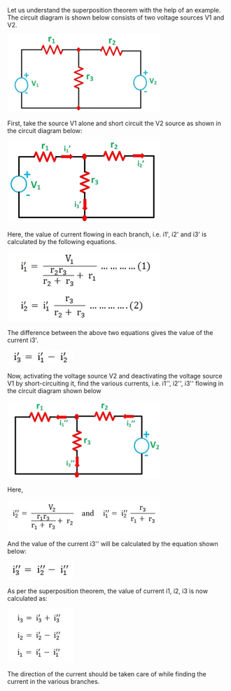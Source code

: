 
Let us understand the superposition theorem with the help of an example. The circuit diagram is shown below consists of two voltage sources V1 and V2.

<!--  ![image](https://user-images.githubusercontent.com/98012700/217304122-aa3706d3-f8a0-47af-a092-876425759e8c.png) -->
 <img src="images/Circuit_1.png" width="350" hight="400">
 
First, take the source V1 alone and short circuit the V2 source as shown in the circuit diagram below:
<!-- ![image](https://user-images.githubusercontent.com/98012700/217304494-62328f59-34f4-4a46-b13b-c7c00b4a7227.png)  -->
 <img src="images/Circuit_2.png" width="350" hight="400">

Here, the value of current flowing in each branch, i.e. i1', i2' and i3' is calculated by the following equations.
<!-- ![image](https://user-images.githubusercontent.com/98012700/217305129-cbc9e99c-99a5-4354-8fb4-91e8ebd91831.png) -->
 <img src="images/Formula_1.png" width="350" hight="400">

 
The difference between the above two equations gives the value of the current i3'.
<!-- ![image](https://user-images.githubusercontent.com/98012700/217305586-9389fe98-8c42-4243-adb2-4b0ce6362062.png) -->
 <img src="images/Formula_2.png" width="150" hight="200">

 
Now, activating the voltage source V2 and deactivating the voltage source V1 by short-circuiting it, find the various currents, i.e. i1'', i2'', i3'' flowing in the circuit diagram shown below

<!-- ![image](https://user-images.githubusercontent.com/98012700/217305849-9d408e13-e7db-4240-9c59-c7b116693c90.png) -->
 <img src="images/Circuit_3.png" width="350" hight="400">


 
Here,


<!-- ![image](https://user-images.githubusercontent.com/98012700/217306030-dfc9435b-701e-47a6-9f02-e0335d76fd24.png) -->
 <img src="images/Formula_3.png" width="350" hight="400">

 
And the value of the current i3'' will be calculated by the equation shown below:


<!-- ![image](https://user-images.githubusercontent.com/98012700/217306152-4610d819-6fa7-4f3b-aae0-48c1a9ada923.png) -->
 <img src="images/Formula_4.png" width="150" hight="200">

 
As per the superposition theorem, the value of current i1, i2, i3 is now calculated as:


<!-- ![image](https://user-images.githubusercontent.com/98012700/217306273-d7f4504c-0981-44b0-9f3c-74e2ebedec44.png) -->
 <img src="images/Formula_5.png" width="150" hight="200">

 

The direction of the current should be taken care of while finding the current in the various branches.
